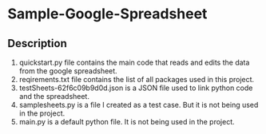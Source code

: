 # Sample-Google-Spreadsheet

## Description

1) quickstart.py file contains the main code that reads and edits the data from the google spreadsheet.
2) reqirements.txt file contains the list of all packages used in this project.
3) testSheets-62f6c09b9d0d.json is a JSON file used to link python code and the spreadsheet.
4) samplesheets.py is a file I created as a test case. But it is not being used in the project.
5) main.py is a default python file. It is not being used in the project.
